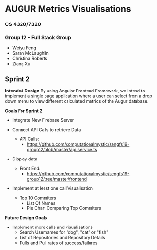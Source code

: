 # AUGUR Metrics Visualisations
### CS 4320/7320
### Group 12 - Full Stack Group
 - Weiyu Feng
 - Sarah McLaughlin
 - Christina Roberts
 - Ziang Xu
 

## Sprint 2

**Intended Design**
By using Angular Frontend Framework, we intend to implement a single page application where a user can select from a drop down menu to view different calculated metrics of the Augur database. 

**Goals For Sprint 2**
- Integrate New Firebase Server
- Connect API Calls to retrieve Data
  - API Calls:
    - https://github.com/computationalmystic/sengfs19-group12/blob/master/api.service.ts
- Display data
   - Front End:
     - https://github.com/computationalmystic/sengfs19-group12/tree/master/frontend

- Implement at least one call/visualisation
  - Top 10 Commiters
    - List Of Names
    - Pie Chart Comparing Top Commiters


**Future Design Goals**
- Implement more calls and visualisations
  - Search Usernames for "dog", "cat" or "fish" 
  - List of Repositories and Repository Details
  - Pulls and Pull rates of success/failures

 


